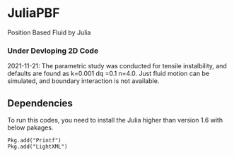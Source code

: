 # JuliaPBF
Position Based Fluid by Julia

### Under Devloping 2D Code
2021-11-21: The parametric study was conducted for tensile instalbility, and defaults are found as k=0.001 dq =0.1 n=4.0. Just fluid motion can be simulated, and boundary interaction is not available. 

## Dependencies

To run this codes, you need to install the Julia higher than version 1.6 with below pakages.
```
Pkg.add("Printf")
Pkg.add("LightXML")
```
